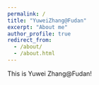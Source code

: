 ```yaml
---
permalink: /
title: "YuweiZhang@Fudan"
excerpt: "About me"
author_profile: true
redirect_from: 
  - /about/
  - /about.html
---
```


This is Yuwei Zhang@Fudan!
